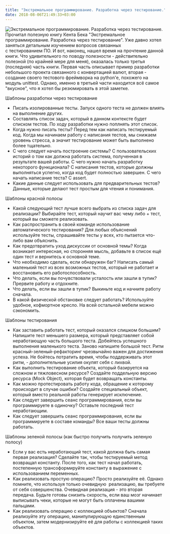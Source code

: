 ```yaml
---
title: "Экстремальное программирование. Разработка через тестирование."
date: 2018-08-06T21:49:33+03:00
---
```

<img alt="Экстремальное программирование. Разработка через тестирование." class="blog-pic" src="https://ozon-st.cdn.ngenix.net/multimedia/1018707026.jpg" />
Прочитал полезную книгу Кента Бека &quot;Экстремальное программирование. Разработка через тестирование&quot;. Уже давно хотел заняться детальным изучением вопросов связанных с&nbsp;тестированием&nbsp;ПО.&nbsp;И вот, наконец, нашел время на прочтение данной книги. Что удивительного по поводу полезности -&nbsp;действительно полезной (по крайней мере для меня), оказалась только третья (последняя) часть книги. Первая&nbsp;часть описывает пример разработки небольшого проекта&nbsp;связанного с конвертацией валют, вторая - создание своего тестового фреймворка на python&#39;e, похожего на модуль unittest. Однако, именно в третьей части находится всё самое &quot;вкусное&quot;, что я хотел бы резюмировать в этой заметке.
<!--more-->

Шаблоны разработки через тестирование

*   Писать изолированные тесты. Запуск одного теста не должен влиять на выполнение других.
*   Составлять список задач, который в данном контексте будет списком тестов. По ходу разработки нужно поплнять этот список.
*   Когда нужно писать тесты? Перед тем как написать тестируемый код. Когда мы начинаем работу с написания тестов, мы снижаем уровень стресса, а значит тестирование может быть выполнено более тщательно.
*   С чего следует начать построение системы? С пользовательских историй о том как должна работать система, полученная в результате вашей работы. С чего нужно начать разработку некоторого функционала? С написания тестов, которые должны выполняться успегно, когда код будет полностью завершен. С чего начать написание теста? С assert.
*   Какие данные следует использовать для предварительных тестов? Данные, которые делают тест простым для чтения и понимания.

Шаблоны красной полосы

*   Какой следующий тест лучше всего выбрать из списка задач для реализации? Выбирайте тест, который научит вас чему либо \+ тест, который вы сможете реализовать.
*   Как распространить в своей команде использование автоматического тестирования? Для любых объяснений используйте тесты, спрашивайте тесты у всех, кто пытается что-либо вам объяснить.
*   Как предотвратить уход дискуссии от основной темы? Когда возникает интересная, но сторонняя мысль, добавьте в список ещё один тест и вернитесь к основной теме.
*   Что необходимо сделать, если обнаружен баг? Написать самый маленький тест из всех возможных тестов, который не работает и восстановить его работоспособность.
*   Что делать, если вы почувствовали усталость или зашли в тупик? Прервите работу и отдохните.
*   Что делать, если вы зашли в тупик? Выкиньте код и начните работу сначала.
*   В какой физической обстановке следует работать? Используйте удобное, кофмортное кресло. На всей остальной мебели можно сэкономить.

Шаблоны тестирования

*   Как заставить работать тест, который оказался слишком большим? Напишите тест меньшего размера, который представляет собой неработающую часть большого теста. Добейтесь успешного выполнения маленького теста. Заново напишите большой тест. Ритм красный\-зеленый\-рефакторинг чрезвычайно важен для достижения успеха. Не бойтесь потратить время, чтобы поддерживать этот ритм, \- дополнительные усилия окупят себя с лихвой.
*   Как выполнить тестирование объекта, который базируется на сложном и тяжловесном ресурсе? Создайте поддельную версию ресурса (Mock Object), которая будет возвращать константы.
*   Как можно протестировать работу кода, обращение к которому происходит в случае ошибки? Создайте специальный объект, который вместо реальной работы генерирует исключение.
*   Как следует завершить сеанс программирования, если вы программируете в одиночку? Оставьте последний тест неработающим.
*   Как следует завершить сеанс программирования, если вы программируете в составе команды? Все ваши тесты должны работать.

Шаблоны зеленой полосы (как быстро получить получить зеленую полосу)

*   Если у вас есть неработающий тест, какой должна быть самая первая реализация? Сделайте так, чтобы тестируемый метод возвращал константу. После того, как тест начал работать, постепенную трансоформируйте константу в выражение с использованием переменных.
*   Как реализовать простую операцию? Просто реализуйте её. Однако помните, что используя только очевидную  реализацию, вы требуете от себя совершенства. Очевидная реализация \- это вторая передача. Будьте готовы снизить скорость, если ваш мозг начинает выписывать чеки, которые не могут быть оплачены вашими пальцами.
*   Как реализовать операцию с коллекцией объектов? Сначала реализуйте эту операцию, манипулирующую единственным объектом, затем модернизируйте её для работы с коллекцией таких объектов.

